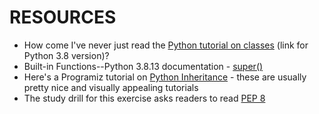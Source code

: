 # RESOURCES
- How come I've never just read the [Python tutorial on classes](https://docs.python.org/3.8/tutorial/classes.html) (link for Python 3.8 version)?
- Built-in Functions--Python 3.8.13 documentation - [super()](https://docs.python.org/3.8/library/functions.html#super)
- Here's a Programiz tutorial on [Python Inheritance](https://www.programiz.com/python-programming/inheritance) - these are usually pretty nice and visually appealing tutorials
- The study drill for this exercise asks readers to read [PEP 8](https://peps.python.org/pep-0008/)
